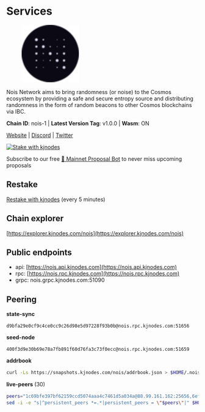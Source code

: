 # Services

<figure><img src="https://raw.githubusercontent.com/kj89/cosmos-images/main/logos/nois.png" width="150" alt=""><figcaption></figcaption></figure>

Nois Network aims to bring randomness (or noise)  to the Cosmos ecosystem by providing a safe and  secure entropy source and distributing randomness  in the form of random beacons to other Cosmos blockchains via IBC.

**Chain ID**: nois-1 | **Latest Version Tag**: v1.0.0 | **Wasm**: ON

[Website](https://nois.network) | [Discord](https://discord.gg/dHdpwtEb6F) | [Twitter](https://twitter.com/NoisRNG)

[![Stake with kjnodes](https://i.ibb.co/cr44Q8j/button-stake-with-kjnodes.png)](https://restake.app/nois/noisvaloper1fe7ju873fkknmfrmytaft93y5rlf0xcrqtp39k)

Subscribe to our free [🤖 Mainnet Proposal Bot](https://t.me/kjnodes_proposal_bot) to never miss upcoming proposals

## Restake

[Restake with kjnodes](https://restake.app/nois/noisvaloper1fe7ju873fkknmfrmytaft93y5rlf0xcrqtp39k) (every 5 minutes)
## Chain explorer
[https://explorer.kjnodes.com/nois](https://explorer.kjnodes.com/nois)

## Public endpoints

* api: [https://nois.api.kjnodes.com](https://nois.api.kjnodes.com)
* rpc: [https://nois.rpc.kjnodes.com](https://nois.rpc.kjnodes.com)
* grpc: nois.grpc.kjnodes.com:51090

## Peering

**state-sync**

```text
d9bfa29e0cf9c4ce0cc9c26d98e5d97228f93b0b@nois.rpc.kjnodes.com:51656
```

**seed-node**

```text
400f3d9e30b69e78a7fb891f60d76fa3c73f0ecc@nois.rpc.kjnodes.com:51659
```

**addrbook**
```bash
curl -Ls https://snapshots.kjnodes.com/nois/addrbook.json > $HOME/.noisd/config/addrbook.json
```

**live-peers** (30)
```bash
peers="1c69bfe397bf62159ccd5074aaa4c7461d5a034a@88.99.161.162:25656,6ef1914f30ac7becdf2c718b65c61cd618b7021a@57.128.144.242:26656,c094593ce99e795fd913f2f1f9bbb5f90d9b4e3f@91.107.219.161:26656,288e7a14ccac3cdc1d8ab20335d4c48edf5930f2@84.46.250.136:17356,d9bfa29e0cf9c4ce0cc9c26d98e5d97228f93b0b@65.109.88.38:51656,2e1d9305a5be27fc708ea7bc2fade939be1259e6@65.108.82.62:51656,95eeb1ac374e4144b05b36f6c5986472e7ef698f@135.181.209.51:26786,8ec2fee6c37c07cc5af57ec870015a0191d4707d@65.108.65.36:51656,0ede37f273933f5f9d6644f68e51128c6332c431@65.108.11.234:26656,922d90c7ef1840c984fcfa387a491c8d3c4481dc@65.108.141.109:55656,fcb9c69549185c252e70a1910ab7f4bf81f43b32@65.21.203.204:51656,6eb54f48d03c2da8ab354c99ba25c80ccdeb5127@37.27.0.53:26656,c98c58a8cd821f8814bb995d30299e76abb485aa@142.132.194.157:26456,ebc272824924ea1a27ea3183dd0b9ba713494f83@195.3.220.136:27286,83e530ade685efa61579eccd9f990462cd0ff36e@5.189.157.124:21656,5cb88ba0649f0ae6e7bb7df9aa6a630702bd3643@91.107.192.45:26656,9d21af60ad2568ffcb55a0bd0eb03b6cfa2644c5@49.12.120.113:26656,c86b0c3ffb4fa65b188ac68d2872a9d91559bce1@65.21.55.133:26656,171b9d4700909ec297641aa8a69d45b4149f0d1d@141.94.193.28:55726,1893178693fc4e376f8c093ae30e44e27619f79c@198.244.213.94:25156,3aa61724c5fde2d9778346f5f806c41508112ac5@195.154.94.166:26889,3daa2128d58d812f63a0c0cf5d19aeb14f811928@65.109.28.226:03656,acf21becb9397db3dc7ad29cd11993c8869d0ad3@65.21.52.246:26656,763f4cd38f0685616b6657d9a34c1cdbf01ca90c@212.23.222.109:26456,b26e5ac4afbadf96ad31ee3aeb5e6557f2894037@65.108.199.222:30656,483678c263d8ceb45b11e450628928d05c641187@194.163.167.138:60656,8cce0e919b1a7c42086a712748c8e84d7d7cd9ac@135.181.155.14:26656,dd7607ce23081b71310137221ebe4610c3114bea@57.128.20.163:17356,0ec27f38fed1fb128df1353782e92b4c13b90db9@167.160.93.90:56656,23d7872bdd8b1bf80b52cb20da57b88a4935bc3d@65.109.30.197:22656"
sed -i -e "s|^persistent_peers *=.*|persistent_peers = \"$peers\"|" $HOME/.noisd/config/config.toml
```
